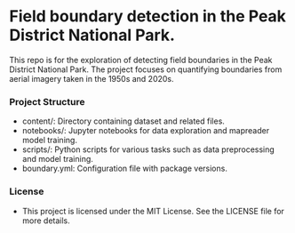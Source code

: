 # Field boundary detection in the Peak District National Park.
 
This repo is for the exploration of detecting field boundaries in the Peak District National Park. The project focuses on quantifying boundaries from aerial imagery taken in the 1950s and 2020s.

### Project Structure
* content/: Directory containing dataset and related files.
* notebooks/: Jupyter notebooks for data exploration and mapreader model training.
* scripts/: Python scripts for various tasks such as data preprocessing and model training.
* boundary.yml: Configuration file with package versions.

### License
* This project is licensed under the MIT License. See the LICENSE file for more details.